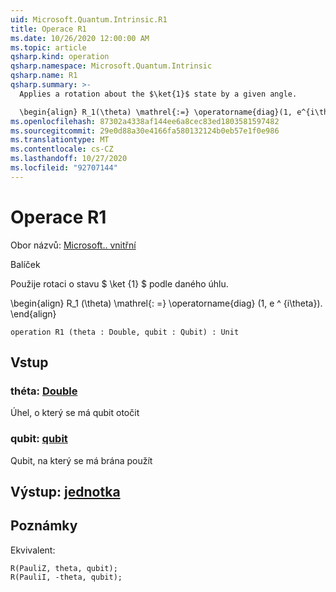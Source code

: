 ```yaml
---
uid: Microsoft.Quantum.Intrinsic.R1
title: Operace R1
ms.date: 10/26/2020 12:00:00 AM
ms.topic: article
qsharp.kind: operation
qsharp.namespace: Microsoft.Quantum.Intrinsic
qsharp.name: R1
qsharp.summary: >-
  Applies a rotation about the $\ket{1}$ state by a given angle.

  \begin{align} R_1(\theta) \mathrel{:=} \operatorname{diag}(1, e^{i\theta}). \end{align}
ms.openlocfilehash: 87302a4338af144ee6a8cec83ed1803581597482
ms.sourcegitcommit: 29e0d88a30e4166fa580132124b0eb57e1f0e986
ms.translationtype: MT
ms.contentlocale: cs-CZ
ms.lasthandoff: 10/27/2020
ms.locfileid: "92707144"
---
```

# <a name="r1-operation"></a>Operace R1

Obor názvů: [Microsoft.. vnitřní](xref:Microsoft.Quantum.Intrinsic)

Balíček [](https://nuget.org/packages/)


Použije rotaci o stavu $ \ket {1} $ podle daného úhlu.

\begin{align} R_1 (\theta) \mathrel{: =} \operatorname{diag} (1, e ^ {i\theta}).
\end{align}

```qsharp
operation R1 (theta : Double, qubit : Qubit) : Unit
```


## <a name="input"></a>Vstup

### <a name="theta--double"></a>théta: [Double](xref:microsoft.quantum.lang-ref.double)

Úhel, o který se má qubit otočit


### <a name="qubit--qubit"></a>qubit: [qubit](xref:microsoft.quantum.lang-ref.qubit)

Qubit, na který se má brána použít



## <a name="output--unit"></a>Výstup: [jednotka](xref:microsoft.quantum.lang-ref.unit)



## <a name="remarks"></a>Poznámky

Ekvivalent:

```qsharp
R(PauliZ, theta, qubit);
R(PauliI, -theta, qubit);
```